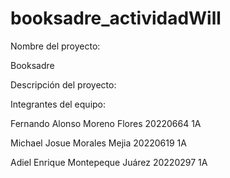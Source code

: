 # booksadre_actividadWill

Nombre del proyecto: 

Booksadre

Descripción del proyecto: 


Integrantes del equipo:

Fernando Alonso Moreno Flores 20220664 1A

Michael Josue Morales Mejia 20220619 1A

Adiel Enrique Montepeque Juárez 20220297 1A
